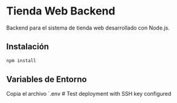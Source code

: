 # Tienda Web Backend

Backend para el sistema de tienda web desarrollado con Node.js.

## Instalación

```bash
npm install
```

## Variables de Entorno

Copia el archivo `.env
#   T e s t   d e p l o y m e n t   w i t h   S S H   k e y   c o n f i g u r e d  
 